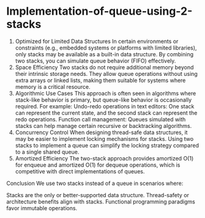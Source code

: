 # Implementation-of-queue-using-2-stacks

1. Optimized for Limited Data Structures
In certain environments or constraints (e.g., embedded systems or platforms with limited libraries), only stacks may be available as a built-in data structure. By combining two stacks, you can simulate queue behavior (FIFO) effectively.
2. Space Efficiency
Two stacks do not require additional memory beyond their intrinsic storage needs. They allow queue operations without using extra arrays or linked lists, making them suitable for systems where memory is a critical resource.
3. Algorithmic Use Cases
This approach is often seen in algorithms where stack-like behavior is primary, but queue-like behavior is occasionally required. For example:
Undo-redo operations in text editors: One stack can represent the current state, and the second stack can represent the redo operations.
Function call management: Queues simulated with stacks can help manage certain recursive or backtracking algorithms.
4. Concurrency Control
When designing thread-safe data structures, it may be easier to implement locking mechanisms for stacks. Using two stacks to implement a queue can simplify the locking strategy compared to a single shared queue.
5. Amortized Efficiency
The two-stack approach provides amortized O(1) for enqueue and amortized O(1) for dequeue operations, which is competitive with direct implementations of queues.

Conclusion
We use two stacks instead of a queue in scenarios where:

Stacks are the only or better-supported data structure.
Thread-safety or architecture benefits align with stacks.
Functional programming paradigms favor immutable operations.

